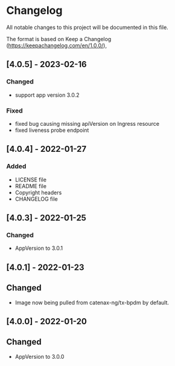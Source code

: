 # Changelog

All notable changes to this project will be documented in this file.

The format is based on Keep a Changelog (https://keepachangelog.com/en/1.0.0/),

## [4.0.5] - 2023-02-16

### Changed

- support app version 3.0.2

### Fixed

- fixed bug causing missing apiVersion on Ingress resource
- fixed liveness probe endpoint

## [4.0.4] - 2022-01-27

### Added

- LICENSE file
- README file
- Copyright headers
- CHANGELOG file

## [4.0.3] - 2022-01-25

### Changed

- AppVersion to 3.0.1

## [4.0.1] - 2022-01-23

## Changed

- Image now being pulled from catenax-ng/tx-bpdm by default.

## [4.0.0] - 2022-01-20

## Changed

- AppVersion to 3.0.0
